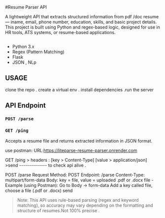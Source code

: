 #Resume Parser API

A lightweight API that extracts structured information from pdf /doc resume — iname, email, phone number, education, skills, and basic project details.
This project is built using Python and regex-based logic, designed for use in HR tools, ATS systems, or resume-based applications.

## 
- Python 3.x
- Regex (Pattern Matching)
- Flask 
- JSON , NLp

## USAGE
clone the repo . create a virtual env . install dependencies .run the server

## API Endpoint
### `POST /parse`
### `GET /ping`
Accepts a resume file and returns extracted information in JSON format.


use postman:
URL:https://liteparse-resume-parser.onrender.com

GET /ping > headers : [key > Content-Type] [value > application/json] >send -------------- to check api alive .

POST /parse
Request
Method: POST
Endpoint: /parse
Content-Type: multipart/form-data
Body: key = file, value = uploaded .pdf or .docx file
-Example (using Postman):
Go to Body → form-data
Add a key called file, choose a file (.pdf or .docx)
send


> Note: This API uses rule-based parsing (regex and keyword matching), so accuracy may vary depending on the formatting and structure of resumes.Not 100% precise .

